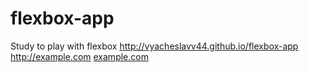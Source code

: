 # flexbox-app
Study to play with flexbox
http://vyacheslavv44.github.io/flexbox-app
http://example.com 
[example.com](http://example.com)
